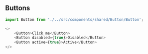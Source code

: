 ## Buttons

```js noeditor padded
import Button from './../src/components/shared/Button/Button';

<>
    <Button>Click me</Button>
    <Button disabled={true}>Disabled</Button>
    <Button active={true}>Active</Button>
</>
```